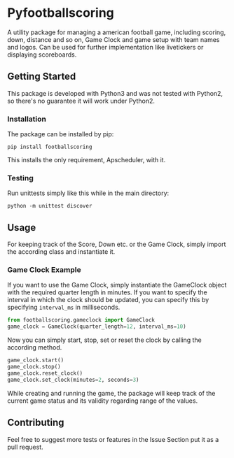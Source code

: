 # Pyfootballscoring

A utility package for managing a american football game, including scoring, down, distance and so on, Game Clock and game setup with team names and logos. Can be used for further implementation like livetickers or displaying scoreboards.

## Getting Started
This package is developed with Python3 and was not tested with Python2, so there's no guarantee it will work under Python2.

### Installation
The package can be installed by pip:
```
pip install footballscoring
```
This installs the only requirement, Apscheduler, with it.

### Testing
Run unittests simply like this while in the main directory:
```
python -m unittest discover
```

## Usage
For keeping track of the Score, Down etc. or the Game Clock, simply import the according class and instantiate it. 

### Game Clock Example 
If you want to use the Game Clock, simply instantiate the GameClock object with the required quarter length in minutes. If you want to specify the interval in which the clock should be updated, you can specify this by specifying ```interval_ms``` in milliseconds.
```python
from footballscoring.gameclock import GameClock
game_clock = GameClock(quarter_length=12, interval_ms=10)
```
Now you can simply start, stop, set or reset the clock by calling the according method.
```python
game_clock.start()
game_clock.stop()
game_clock.reset_clock()
game_clock.set_clock(minutes=2, seconds=3)
```
While creating and running the game, the package will keep track of the current game status and its validity regarding range of the values.

## Contributing
Feel free to suggest more tests or features in the Issue Section put it as a pull request.
